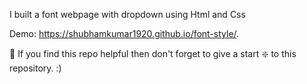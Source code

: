 I built a font webpage with dropdown using Html and Css 

Demo: https://shubhamkumar1920.github.io/font-style/.

🙏 If you find this repo helpful then don't forget to give a start ❇️ to this repository. :)

